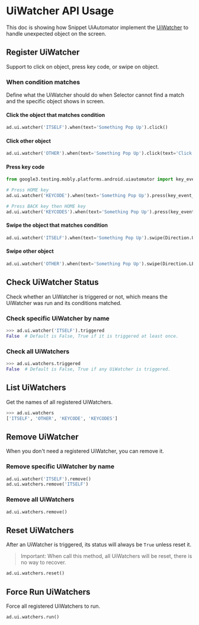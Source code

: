 # UiWatcher API Usage

This doc is showing how Snippet UiAutomator implement the
[UiWatcher](https://developer.android.com/reference/androidx/test/uiautomator/UiWatcher)
to handle unexpected object on the screen.

## Register UiWatcher

Support to click on object, press key code, or swipe on object.

### When condition matches

Define what the UiWatcher should do when Selector cannot find a match and the
specific object shows in screen.

#### Click the object that matches condition

```python
ad.ui.watcher('ITSELF').when(text='Something Pop Up').click()
```

#### Click other object

```python
ad.ui.watcher('OTHER').when(text='Something Pop Up').click(text='Click Me')
```

#### Press key code

```python
from google3.testing.mobly.platforms.android.uiautomator import key_event_pb2

# Press HOME key
ad.ui.watcher('KEYCODE').when(text='Something Pop Up').press(key_event_pb2.KEYCODE_HOME)

# Press BACK key then HOME key
ad.ui.watcher('KEYCODES').when(text='Something Pop Up').press(key_event_pb2.KEYCODE_BACK, key_event_pb2.KEYCODE_HOME)
```

#### Swipe the object that matches condition

```python
ad.ui.watcher('ITSELF').when(text='Something Pop Up').swipe(Direction.UP, percent=100, speed=1000)
```

#### Swipe other object

```python
ad.ui.watcher('OTHER').when(text='Something Pop Up').swipe(Direction.LEFT, percent=50, speed=1000, text='Swipe me')
```

## Check UiWatcher Status

Check whether an UiWatcher is triggered or not, which means the UiWatcher was
run and its conditions matched.

### Check specific UiWatcher by name

```python
>>> ad.ui.watcher('ITSELF').triggered
False  # Default is False, True if it is triggered at least once.
```

### Check all UiWatchers

```python
>>> ad.ui.watchers.triggered
False  # Default is False, True if any UiWatcher is triggered.
```

## List UiWatchers

Get the names of all registered UiWatchers.

```python
>>> ad.ui.watchers
['ITSELF', 'OTHER', 'KEYCODE', 'KEYCODES']
```

## Remove UiWatcher

When you don't need a registered UiWatcher, you can remove it.

### Remove specific UiWatcher by name

```python
ad.ui.watcher('ITSELF').remove()
ad.ui.watchers.remove('ITSELF')
```

### Remove all UiWatchers

```python
ad.ui.watchers.remove()
```

## Reset UiWatchers

After an UiWatcher is triggered, its status will always be `True` unless reset
it.

> Important: When call this method, all UiWatchers will be reset, there is no
> way to recover.

```python
ad.ui.watchers.reset()
```

## Force Run UiWatchers

Force all registered UiWatchers to run.

```python
ad.ui.watchers.run()
```
